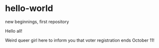 # hello-world
new beginnings, first repository


Hello all!

Weird queer girl here to inform you that voter registration ends October 11!
